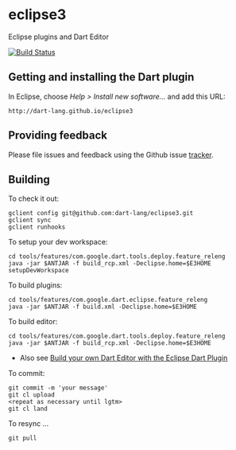 # eclipse3

Eclipse plugins and Dart Editor

[![Build Status](https://travis-ci.org/dart-lang/eclipse3.svg)](https://travis-ci.org/dart-lang/eclipse3)

## Getting and installing the Dart plugin

In Eclipse, choose *Help > Install new software…* and add this URL:

```
http://dart-lang.github.io/eclipse3
```

## Providing feedback

Please file issues and feedback using the Github issue
[tracker](https://github.com/dart-lang/eclipse3/issues).

## Building

To check it out:

```shell
gclient config git@github.com:dart-lang/eclipse3.git
gclient sync
gclient runhooks
```

To setup your dev workspace:

```shell
cd tools/features/com.google.dart.tools.deploy.feature_releng
java -jar $ANTJAR -f build_rcp.xml -Declipse.home=$E3HOME setupDevWorkspace
```

To build plugins:

```shell
cd tools/features/com.google.dart.eclipse.feature_releng
java -jar $ANTJAR -f build.xml -Declipse.home=$E3HOME
```

To build editor:

```shell
cd tools/features/com.google.dart.tools.deploy.feature_releng
java -jar $ANTJAR -f build_rcp.xml -Declipse.home=$E3HOME
```

* Also see [Build your own Dart Editor with the Eclipse Dart Plugin](http://dartrad.blogspot.com/2015/05/build-your-own-dart-editor.html)

To commit:

```shell
git commit -m 'your message'
git cl upload
<repeat as necessary until lgtm>
git cl land
```

To resync ...

```shell
git pull
```
